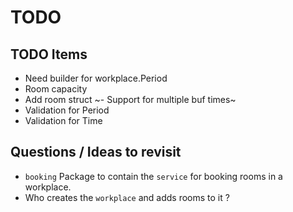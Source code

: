 # TODO

## TODO Items

- Need builder for workplace.Period
- Room capacity
- Add room struct
~- Support for multiple buf times~
- Validation for Period
- Validation for Time

## Questions / Ideas to revisit

- `booking` Package to contain the `service` for booking rooms in a workplace.
- Who creates the `workplace` and adds rooms to it ?
